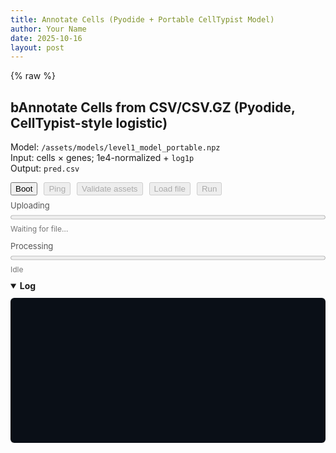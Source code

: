 ```yaml
---
title: Annotate Cells (Pyodide + Portable CellTypist Model)
author: Your Name
date: 2025-10-16
layout: post
---
```


{% raw %}

<!-- Load Pyodide from the official CDN -->
<script defer src="https://cdn.jsdelivr.net/pyodide/v0.26.3/full/pyodide.js"></script>

<h2>bAnnotate Cells from CSV/CSV.GZ (Pyodide, CellTypist-style logistic)</h2>
<p>
  Model: <code>/assets/models/level1_model_portable.npz</code><br>
  Input: cells × genes; 1e4-normalized + <code>log1p</code><br>
  Output: <code>pred.csv</code>
</p>

<!-- Five buttons -->
<div style="display:flex;flex-wrap:wrap;gap:10px;margin-bottom:8px;">
  <button id="bootBtn" type="button">Boot</button>
  <button id="pingBtn" type="button" disabled>Ping</button>
  <button id="validateBtn" type="button" disabled>Validate assets</button>
  <label for="csvInput" style="display:inline-block;">
    <input type="file" id="csvInput" accept=".csv,.csv.gz,text/csv" style="display:none;">
    <button id="loadFileBtn" type="button" disabled>Load file</button>
  </label>
  <button id="runBtn" type="button" disabled>Run</button>
</div>

<!-- Uploading progress -->
<div style="margin:8px 0 4px 0; font-size:13px; color:#555;">Uploading</div>
<progress id="uploadProg" max="100" value="0" style="width:100%;"></progress>
<div id="uploadStatus" style="font-size:12px;color:#777;margin:4px 0 12px 0;">Waiting for file…</div>

<!-- Processing progress -->
<div style="margin:8px 0 4px 0; font-size:13px; color:#555;">Processing</div>
<progress id="procProg" max="100" value="0" style="width:100%;"></progress>
<div id="procStatus" style="font-size:12px;color:#777;margin:4px 0 8px 0;">Idle</div>

<p id="downloadWrap" style="display:none;margin-top:8px;">
  <a id="downloadLink" download="pred.csv">Download pred.csv</a>
</p>

<details open style="margin-top:10px;">
  <summary><strong>Log</strong></summary>
  <pre id="log" style="
    background:#0a0f17;
    color:#e8eef7;
    padding:6px;
    border-radius:6px;
    overflow:auto;
    height:220px;
    white-space:pre-wrap;
    font-size:11px;
    line-height:1.25;
    font-family: ui-monospace, SFMono-Regular, Menlo, Monaco, Consolas, 'Liberation Mono', 'Courier New', monospace;">
  </pre>
</details>

<script>
(function(){
  // ---------- Helpers ----------
  function $(id){ return document.getElementById(id); }
  function setDisabled(elOrId, v){ const el = typeof elOrId==="string" ? $(elOrId) : elOrId; if(el) el.disabled = !!v; }
  function log(m){
    const el = $("log"); if(!el) return;
    el.textContent += (m + "\n");
    const MAX_LINES = 300;
    const lines = el.textContent.split("\n");
    if (lines.length > MAX_LINES){ el.textContent = lines.slice(-MAX_LINES).join("\n"); }
    el.scrollTop = el.scrollHeight;
  }
  function waitForGlobal(fnName, timeoutMs){
    return new Promise((resolve, reject)=>{
      const t0 = performance.now();
      (function check(){
        if (typeof globalThis[fnName] === "function") return resolve();
        if (performance.now() - t0 > timeoutMs) return reject(new Error("Timeout waiting for "+fnName));
        setTimeout(check, 100);
      })();
    });
  }
  function readFileWithProgress(file){
    return new Promise((resolve, reject)=>{
      const reader = new FileReader();
      let last = performance.now(), lastLoaded = 0;
      reader.onprogress = (e)=>{
        if(e.lengthComputable){
          const pct = Math.round((e.loaded/e.total)*100);
          $("uploadProg").value = pct;
          const now = performance.now();
          const rate = (e.loaded-lastLoaded)/((now-last)/1000); // bytes/s
          $("uploadStatus").textContent = `Reading: ${pct}% • ${(rate/1048576).toFixed(2)} MB/s`;
          last = now; lastLoaded = e.loaded;
        }
      };
      reader.onload  = ()=> resolve(new Uint8Array(reader.result));
      reader.onerror = ()=> reject(reader.error || new Error("FileReader error"));
      reader.readAsArrayBuffer(file);
    });
  }

  // ---------- State ----------
  const MODEL_URL = "/assets/models/level1_model_portable.npz";
  let pyodide=null, FS=null;
  let pyReady=false, libsReady=false, modelReady=false, uploaded=false;
  let resultUrl=null;

  // ---------- BOOT ----------
  $("bootBtn").addEventListener("click", async ()=>{
    try{
      setDisabled("bootBtn", true);
      log("⏳ Boot: waiting for pyodide.js …");
      await waitForGlobal("loadPyodide", 20000);

      log("⏳ Boot: initializing Pyodide…");
      pyodide = await globalThis.loadPyodide({ indexURL: "https://cdn.jsdelivr.net/pyodide/v0.26.3/full/" });
      FS = pyodide.FS;
      pyReady = true;
      log("✅ Pyodide " + pyodide.version + " loaded.");

      log("⏳ Boot: loading packages (numpy, pandas) …");
      await pyodide.loadPackage(["numpy","pandas"]);
      log("✅ Packages loaded.");

      log("⏳ Boot: importing numpy/pandas/gzip …");
      await pyodide.runPythonAsync("import numpy as np, pandas as pd, gzip, io, json, os");
      libsReady = true;
      log("✅ Python libs imported.");
      setDisabled("pingBtn", false);
      setDisabled("validateBtn", false);
      setDisabled("loadFileBtn", false);
    }catch(err){
      log("❌ Boot failed: " + (err?.message || err));
      setDisabled("bootBtn", false);
      return;
    }
    setDisabled("bootBtn", false);
  });

  // ---------- PING ----------
  $("pingBtn").addEventListener("click", async ()=>{
    if(!pyReady){ alert("Boot first."); return; }
    try{
      log("🔔 Ping: Python sanity check …");
      const out = await pyodide.runPythonAsync(`
import numpy as np, pandas as pd
print("numpy", np.__version__)
print("pandas", pd.__version__)
print("sum:", int(np.array([1,2,3]).sum()))
"OK"
      `);
      log("✅ Ping OK: " + out);
    }catch(err){
      log("❌ Ping failed: " + (err?.message || err));
    }
  });

  // ---------- VALIDATE MODEL ----------
  $("validateBtn").addEventListener("click", async ()=>{
    async function fetchModel(url){
      const resp = await fetch(url, { cache: "no-store" });
      if(!resp.ok) throw new Error("HTTP " + resp.status);
      const buf = new Uint8Array(await resp.arrayBuffer());
      return { buf, sizeHeader: resp.headers.get("content-length") };
    }
    try{
      log("🔎 Validate: GET " + MODEL_URL + " …");
      let { buf } = await fetchModel(MODEL_URL);

      // NPZ magic check (ZIP local file header)
      const magicOk = (buf.length >= 4 && buf[0]===0x50 && buf[1]===0x4B && buf[2]===0x03 && buf[3]===0x04);
      if(!magicOk){
        log("⚠️ Not a ZIP magic; retrying (cache-bust) …");
        ({ buf } = await fetchModel(MODEL_URL + "?t=" + Date.now()));
      }
      if(!(buf.length >= 4 && buf[0]===0x50 && buf[1]===0x4B && buf[2]===0x03 && buf[3]===0x04)){
        throw new Error("Model is not a valid .npz (ZIP magic missing). Bytes=" + buf.length);
      }

      FS.writeFile("/tmp_model", buf);
      modelReady = true;
      log(`✅ Model written to /tmp_model (${(buf.length/1e6).toFixed(2)} MB)`);
      $("uploadStatus").textContent = "Waiting for file…";
      setDisabled("runBtn", !uploaded);
    }catch(err){
      modelReady = false;
      setDisabled("runBtn", true);
      log("❌ Validate failed: " + (err?.message || err));
    }
  });

  // ---------- LOAD FILE ----------
  $("loadFileBtn").addEventListener("click", ()=>{
    if(!pyReady){ alert("Boot first."); return; }
    $("csvInput").click();
  });

  $("csvInput").addEventListener("change", async (e)=>{
    const f = e.target.files && e.target.files[0];
    if(!f){ return; }
    try{
      log("📁 Selected: " + f.name);
      $("uploadProg").value = 0;
      $("uploadStatus").textContent = "Reading…";
      const bytes = await readFileWithProgress(f);
      FS.writeFile("/tmp_input", bytes);
      uploaded = true;
      $("uploadProg").value = 100;
      $("uploadStatus").textContent = `✅ Upload complete • ${(bytes.length/1e6).toFixed(2)} MB`;
      log(`📤 Loaded into FS → /tmp_input (${(bytes.length/1e6).toFixed(2)} MB)`);
      setDisabled("runBtn", !(uploaded && modelReady));
      if(!modelReady) log("ℹ️ Validate assets to load model, then Run will enable.");
    }catch(err){
      uploaded = false;
      $("uploadProg").value = 0;
      $("uploadStatus").textContent = "❌ Upload failed";
      setDisabled("runBtn", true);
      log("❌ File load failed: " + (err?.message || err));
    }
  });

  // ---------- RUN (uses setStdout/setStderr; no stdout option) ----------
  $("runBtn").addEventListener("click", async ()=>{
    if(!uploaded){ alert("Load a CSV first."); return; }
    if(!modelReady){ alert("Validate/Load model first."); return; }
    if(!libsReady){ alert("Boot first."); return; }

    $("procProg").value = 5;
    $("procStatus").textContent = "Starting…";
    log("▶️ Running annotation …");

    const code = `
import numpy as np, pandas as pd, gzip, json, os, io, sys

def stage(pct, msg):
    print(f"__STAGE__:{pct}:{msg}")
    sys.stdout.flush()

def read_any(path):
    try:
        return pd.read_csv(gzip.open(path,'rt'), index_col=0)
    except Exception:
        return pd.read_csv(path, index_col=0)

stage(10, "Loading input")
X = read_any('/tmp_input')
# Optional guard against non-numeric columns:
# X = X.apply(pd.to_numeric, errors='coerce').fillna(0.0)

stage(20, "Reading model")
def load_npz_any(path):
    try:
        return np.load(path, allow_pickle=True)
    except Exception as e1:
        try:
            with gzip.open(path, 'rb') as fh: data = fh.read()
            return np.load(io.BytesIO(data), allow_pickle=True)
        except Exception as e2:
            raise EOFError(f"Failed to read model as npz. Direct: {e1}; Gzip-fallback: {e2}")
_npz = load_npz_any('/tmp_model')

stage(40, "Preparing features")
loaded = {
    'coef_': _npz['coef_'],
    'intercept_': _npz['intercept_'],
    'classes_': _npz['classes_'],
    'features': _npz['features'] if 'features' in _npz.files else _npz['features_'],
    'scaler_mean_': _npz['scaler_mean_'],
    'scaler_scale_': _npz['scaler_scale_'],
    'with_mean': bool(_npz['with_mean'].flat[0]) if _npz['with_mean'].size else True,
}

feat_lower = np.char.lower(loaded['features'].astype(str))
cols_lower = {str(c).lower(): str(c) for c in X.columns.astype(str)}
present = [cols_lower[g] for g in feat_lower if g in cols_lower]
if len(present) == 0:
    raise ValueError('No overlapping features between input and model.')

ordered_cols, keep_mask = [], []
for g in feat_lower:
    if g in cols_lower:
        ordered_cols.append(cols_lower[g]); keep_mask.append(True)
    else:
        keep_mask.append(False)

stage(55, "Scaling input")
coef_keep  = loaded['coef_'][:, keep_mask]
mean_keep  = loaded['scaler_mean_'][keep_mask]
scale_keep = loaded['scaler_scale_'][keep_mask]
X2 = X[ordered_cols].values.astype('float32')
if loaded['with_mean']:
    X2 = (X2 - mean_keep) / (scale_keep + 1e-8)
else:
    X2 = X2 / (scale_keep + 1e-8)
X2[X2 > 10] = 10

stage(75, "Computing logits")
logits = X2 @ coef_keep.T + loaded['intercept_']
if logits.ndim == 1:
    logits = np.column_stack([-logits, logits])

stage(85, "Softmax & labels")
z = logits - logits.max(axis=1, keepdims=True)
e = np.exp(z); P = e / e.sum(axis=1, keepdims=True)
idx = np.argmax(P, axis=1)
labels = loaded['classes_'][idx]
top = P[np.arange(P.shape[0]), idx]
part = np.partition(P, -2, axis=1)[:, -2:]
cert = part[:,1] - part[:,0]

stage(95, "Writing output")
out = pd.DataFrame({'cell_id':_
